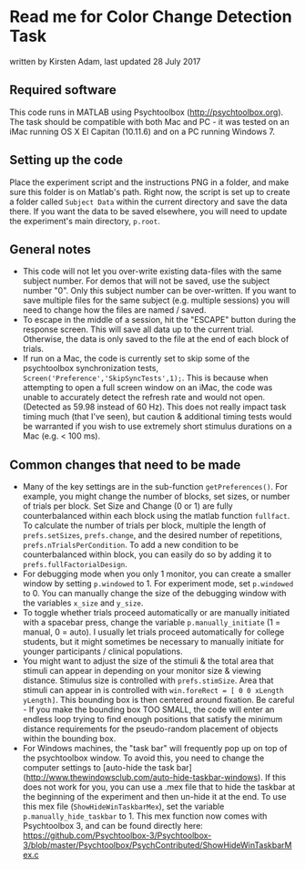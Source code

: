 # Read me for Color Change Detection Task
written by Kirsten Adam, last updated 28 July 2017

## Required software
This code runs in MATLAB using Psychtoolbox (<http://psychtoolbox.org>). The task should be compatible with both Mac and PC - it was tested on an iMac running OS X El Capitan (10.11.6) and on a PC running Windows 7. 

## Setting up the code
Place the experiment script and the instructions PNG in a folder, and make sure this folder is on Matlab's path. Right now, the script is set up to create a folder called `Subject Data` within the current directory and save the data there. If you want the data to be saved elsewhere, you will need to update the experiment's main directory, `p.root`. 

## General notes
* This code will not let you over-write existing data-files with the same subject number. For demos that will not be saved, use the subject number "0". Only this subject number can be over-written. If you want to save multiple files for the same subject (e.g. multiple sessions) you will need to change how the files are named / saved.
* To escape in the middle of a session, hit the "ESCAPE" button during the response screen. This will save all data up to the current trial. Otherwise, the data is only saved to the file at the end of each block of trials. 
* If run on a Mac, the code is currently set to skip some of the psychtoolbox synchronization tests, ` Screen('Preference','SkipSyncTests',1);`. This is because when attempting to open a full screen window on an iMac, the code was unable to accurately detect the refresh rate and would not open. (Detected as 59.98 instead of 60 Hz). This does not really impact task timing much (that I've seen), but caution & additional timing tests would be warranted if you wish to use extremely short stimulus durations on a Mac (e.g. < 100 ms).

## Common changes that need to be made 
* Many of the key settings are in the sub-function `getPreferences()`. For example, you might change the number of blocks, set sizes, or number of trials per block. Set Size and Change (0 or 1) are fully counterbalanced within each block using the matlab function `fullfact`. To calculate the number of trials per block, multiple the length of `prefs.setSizes`, `prefs.change`, and the desired number of repetitions, `prefs.nTrialsPerCondition`. To add a new condition to be counterbalanced within block, you can easily do so by adding it to `prefs.fullFactorialDesign`. 
* For debugging mode when you only 1 monitor, you can create a smaller window by setting `p.windowed` to 1. For experiment mode, set `p.windowed` to 0. You can manually change the size of the debugging window with the variables `x_size` and `y_size`. 
* To toggle whether trials proceed automatically or are manually initiated with a spacebar press, change the variable `p.manually_initiate` (1 = manual, 0 = auto). I usually let trials proceed automatically for college students, but it might sometimes be necessary to manually initiate for younger participants / clinical populations. 
* You might want to adjust the size of the stimuli & the total area that stimuli can appear in depending on your monitor size & viewing distance. Stimulus size is controlled with `prefs.stimSize`. Area that stimuli can appear in is controlled with `win.foreRect = [ 0 0 xLength yLength]`. This bounding box is then centered around fixation. Be careful - If you make the bounding box TOO SMALL, the code will enter an endless loop trying to find enough positions that satisfy the minimum distance requirements for the pseudo-random placement of objects within the bounding box. 
* For Windows machines, the "task bar" will frequently pop up on top of the psychtoolbox window. To avoid this, you need to change the computer settings to  [auto-hide the task bar] (http://www.thewindowsclub.com/auto-hide-taskbar-windows). If this does not work for you, you can use a .mex file that to hide the taskbar at the beginning of the experiment and then un-hide it at the end. To use this mex file (`ShowHideWinTaskbarMex`), set the variable `p.manually_hide_taskbar` to 1. This mex function now comes with Psychtoolbox 3, and can be found directly here: <https://github.com/Psychtoolbox-3/Psychtoolbox-3/blob/master/Psychtoolbox/PsychContributed/ShowHideWinTaskbarMex.c> 
 